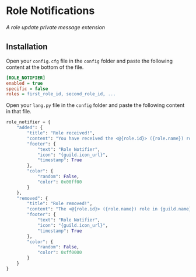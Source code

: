 # Role Notifications

###### A role update private message extension

## Installation

Open your `config.cfg` file in the `config` folder and paste the following content 
at the bottom of the file.

```cfg
[ROLE_NOTIFIER]
enabled = true
specific = false
roles = first_role_id, second_role_id, ...
```

Open your `lang.py` file in the `config` folder and paste the following content
in that file.

```py
role_notifier = {
    "added": {
        "title": "Role received!",
        "content": "You have received the <@{role.id}> ({role.name}) role in {guild.name}!",
        "footer": {
            "text": "Role Notifier",
            "icon": "{guild.icon_url}",
            "timestamp": True
        },
        "color": {
            "random": False,
            "color": 0x00ff00
        }
    },
    "removed": {
        "title": "Role removed!",
        "content": "The <@{role.id}> ({role.name}) role in {guild.name} has been removed!",
        "footer": {
            "text": "Role Notifier",
            "icon": "{guild.icon_url}",
            "timestamp": True
        },
        "color": {
            "random": False,
            "color": 0xff0000
        }
    }
}
```
